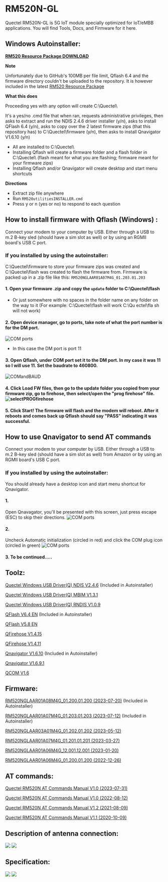 # RM520N-GL
Quectel RM520N-GL is 5G IoT module specially optimized for IoT/eMBB applications. You will find Tools, Docs, and Firmware for it here.
## Windows Autoinstaller:
**[RM520 Resource Package DOWNLOAD](https://mega.nz/file/PJtn0Ayb#h46nA-S6TH-nmTnoExahFCU2skyY3T3GtGxA8h9RnZY)**

**Note**

Unfortunately due to GitHub's 100MB per file limit, Qflash 6.4 and the firmware directory couldn't be uploaded to the repository. It is however included in the latest [RM520 Resource Package](https://mega.nz/file/PJtn0Ayb#h46nA-S6TH-nmTnoExahFCU2skyY3T3GtGxA8h9RnZY)

**What this does**

Proceeding yes with any option will create C:\Quectel\

It's a yes/no .cmd file that when ran, requests administrative privileges, then asks to extract and run the NDIS 2.4.6 driver installer (y/n), asks to install QFlash 6.4 (y/n), asks to copy over the 2 latest firmware zips (that this repository has) to C:\Quectel\firmware (y/n), then asks to install Qnavigator V1.6.10 (y/n)
* All are installed to C:\Quectel\
* Installing Qflash will create a firmware folder and a flash folder in C:\Quectel\ (flash meant for what you are flashing; firmware meant for your firmware zips)
* Installing Qflash and/or Qnavigator will create desktop and start menu shortcuts 

**Directions**
* Extract zip file anywhere
* Run  `RM520utilitiesINSTALLER.cmd`
* Press y or n (yes or no) to respond to each question
## How to install firmware with Qflash (Windows) : 
Connect your modem to your computer by USB. Either through a USB to m.2 B-key sled (should have a sim slot as well) or by using an RGMII board's USB C port.
### If you installed by using the autoinstaller: 
C:\Quectel\firmware to store your firmware zips was created and C:\Quectel\flash was created to flash the firmware from.
Firmware is packed up in a .zip file like this: `RM520NGLAAR01A07M4G_01.203.01.203`
#### 1. Open your firmware .zip and copy the `update` folder to C:\Quectel\flash 
* Or just somewhere with no spaces in the folder name on any folder on the way to it (For example: C:\Quectel\flash will work  C:\Qu ectel\fla sh will not work)
#### 2. Open device manager, go to ports, take note of what the port number is for the DM port. 
![COM ports](https://github.com/iamromulan/RM520N-GL/blob/main/readmeimages/ports.png?raw=true)
* In this case the DM port is port 11
 #### 3. Open Qflash, under COM port set it to the DM port. In my case it was 11 so I will use 11. Set the baudrate to 460800. 
 ![COMandBAUD](https://github.com/iamromulan/RM520N-GL/blob/main/readmeimages/portbauadqflash.png?raw=true)
 #### 4. Click Load FW files, then go to the update folder you copied from your firmware zip, go to firehose, then select/open the "prog firehose" file. ![selectPROGfirehose](https://github.com/iamromulan/RM520N-GL/blob/main/readmeimages/selectprogfirehose.png?raw=true)
 #### 5. Click Start! The firmware will flash and the modem will reboot. After it reboots and comes back up Qflash should say "PASS" indicating it was successful.

## How to use Qnavigator to send AT commands

Connect your modem to your computer by USB. Either through a USB to m.2 B-key sled (should have a sim slot as well) from Amazon or by using an RGMII board's USB C port.
### If you installed by using the autoinstaller: 
You should already have a desktop icon and start menu shortcut for Qnavigator.
#### 1. 
Open Qnavagator, you'll be presented with this screen, just press escape (ESC) to skip their directions. 
![COM ports](https://github.com/iamromulan/RM520N-GL/blob/main/readmeimages/qnavfirst.png?raw=true)
#### 2.
Uncheck Automatic initialization (circled in red) and click the COM plug icon (circled in green)
![COM ports](https://github.com/iamromulan/RM520N-GL/blob/main/readmeimages/qnavsec.png?raw=true)
#### 3. To be continued.....
## Toolz:
<a href="https://drive.google.com/file/d/1nB-yBeqBCMLUXKLWNYVxs8VX6AXw9eOn/view?usp=sharing" title="Quectel_Windows_USB_DriverQ_NDIS_V2.4.6">Quectel Windows USB Driver(Q) NDIS V2.4.6</a> 
(Included in Autoinstaller)

<a href="https://drive.google.com/file/d/1UAgRqwF_ygA5USnoJLXfBhvlh5NrNgke/view?usp=sharing" title="Quectel_Windows_USB_DriverQ_NDIS_V2.4.6">Quectel Windows USB Driver(Q) MBIM V1.3.1</a>

<a href="https://www.waveshare.com/w/upload/d/df/Quectel_Windows_USB_Driver%28Q%29_RNDIS_V1.0.9.zip" title="RNDIS_V1.0.9.zip">Quectel Windows USB Driver(Q) RNDIS V1.0.9</a>

[QFlash V6.4 EN](https://drive.google.com/file/d/13a4-8IZF5sAWAiC8hf6OKdC1wjtAVaF_/view?usp=sharing)
(Included in Autoinstaller)

<a href="https://drive.google.com/file/d/1j3Wy_znL2ajt2_Rc4gejgoJRcp8ieQLm/view?usp=sharing" title="QFlash.V5.8.EN">QFlash V5.8 EN</a>

<a href="https://github.com/4IceG/RM520N-GL/blob/main/Toolz/QFirehose_Linux_Android_V1.4.15.zip" title="QFirehose_Linux_Android_V1.4.15">QFirehose V1.4.15</a>

<a href="https://github.com/4IceG/RM520N-GL/blob/main/Toolz/QFirehose_Linux_Android_V1.4.11.zip" title="QFirehose_Linux_Android_V1.4.11">QFirehose V1.4.11</a>

<a href="https://drive.google.com/file/d/1Gx1Ab5uLSAOaIlWzKHS17qE3Wo9hVQ7i/view?usp=sharing" title="Qnavigator_V1.6.10">Qnavigator V1.6.10</a>
(Included in Autoinstaller)

<a href="https://drive.google.com/file/d/1_s2tsLvVxjqN16O672-2sdwD6DZsmw9j/view?usp=sharing" title="Qnavigator_V1.6.9.1.zip">Qnavigator V1.6.9.1</a>

<a href="https://drive.google.com/file/d/1xVw5IBowlKn7HPqfyYfoZdBx1p5Xs7aU/view?usp=sharing" title="QCOM_V1.6">QCOM V1.6</a>

## Firmware:
<a href="https://drive.google.com/file/d/12H3eFDhQg2ZTavlqMZiWO0OJ-pLozfWL/view?usp=sharing">RM520NGLAAR01A08M4G_01.200.01.200
 (2023-07-20)</a> (Included in Autoinstaller)

<a href="https://drive.google.com/file/d/1CjuJyeSIjM8Mh0aNL-nk7f1nryyQrE-U/view?usp=sharing" title="RM520NGLAAR01A07M4G_01.203.01.203">RM520NGLAAR01A07M4G_01.203.01.203 
(2023-07-12)</a> (Included in Autoinstaller)

<a href="https://drive.google.com/file/d/18mtwvYxl7BfAwTkFO6j6IhY27oZwonGa/view?usp=sharing" title="RM520NGLAAR03A01M4G_01.202.01.202">RM520NGLAAR03A01M4G_01.202.01.202 
(2023-05-12)</a>

<a href="https://fw.gl-inet.com/tools/quectel_module_software/RM520NGLAAR01A07M4G_01.201.01.201.zip" title="RM520NGLAAR01A07M4G_01.201.01.201">RM520NGLAAR01A07M4G_01.201.01.201 
(2023-03-27)</a>

<a href="https://drive.google.com/file/d/1hlFwz7UbC5mnwsF1ihCEaElTxrdIdnGk/view?usp=sharing" title="RM520NGLAAR01A06M4G_12.001.12.001">RM520NGLAAR01A06M4G_12.001.12.001 
(2023-01-20)</a>

<a href="https://drive.google.com/file/d/1NWle7w6LHubee5l4n7EsMuExtVj36lwV/view?usp=sharing" title="RM520NGLAAR01A06M4G_01.200.01.200 2">RM520NGLAAR01A06M4G_01.200.01.200 
(2022-12-26)</a>


## AT commands:
<a href="https://github.com/iamromulan/RM520N-GL/blob/main/Documents/Quectel_RG520N%26RG525F%26RG5x0F%26RM5x0N_Series_AT_Commands_Manual_V1.0.0_Preliminary_20230731.pdf" title="Quectel RM520N AT Commands Manual V1.0.0">Quectel RM520N AT Commands Manual V1.0 
(2023-07-31)</a>

<a href="https://github.com/iamromulan/RM520N-GL/blob/main/Documents/Quectel_RG520N%26RG52xF%26RG530F%26RM520N%26RM530N_Series_AT_Commands_Manual_V1.0.0_Preliminary_20220812.pdf" title="Quectel RM520N AT Commands Manual V1.0.0">Quectel RM520N AT Commands Manual V1.0 
(2022-08-12)</a>

<a href="https://github.com/iamromulan/RM520N-GL/blob/main/Documents/Quectel_RG50xQ_RM5xxQ_Series_AT_Commands_Manual_V1.2_20210809.pdf" title="Quectel RM520N AT Commands Manual V1.2">Quectel RM520N AT Commands Manual V1.2
(2021-08-09)</a>

<a href="https://github.com/iamromulan/RM520N-GL/blob/main/Documents/Quectel_RG50xQ%26RM5xxQ_Series_AT_Commands_Manual_V1.1.1_Preliminary_20201009.pdf">Quectel RM520N AT Commands Manual V1.1 
(2020-10-09)</a>

## Description of antenna connection:
![](https://github.com/4IceG/Personal_data/blob/master/5G/antenasmall.png?raw=true)
![](https://github.com/4IceG/Personal_data/blob/master/5G/rm520n-gl.PNG?raw=true)

## Specification:
![](https://github.com/4IceG/Personal_data/blob/master/5G/quectel_rm520n-gl_5g_specification_v1-0-0_preliminary_20210915-1.png?raw=true)
![](https://github.com/4IceG/Personal_data/blob/master/5G/quectel_rm520n-gl_5g_specification_v1-0-0_preliminary_20210915-2.png?raw=true)
